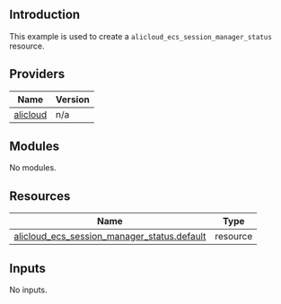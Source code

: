 ## Introduction

This example is used to create a `alicloud_ecs_session_manager_status` resource.

<!-- BEGIN_TF_DOCS -->
## Providers

| Name | Version |
|------|---------|
| <a name="provider_alicloud"></a> [alicloud](#provider\_alicloud) | n/a |

## Modules

No modules.

## Resources

| Name | Type |
|------|------|
| [alicloud_ecs_session_manager_status.default](https://registry.terraform.io/providers/aliyun/alicloud/latest/docs/resources/ecs_session_manager_status) | resource |

## Inputs

No inputs.
<!-- END_TF_DOCS -->    